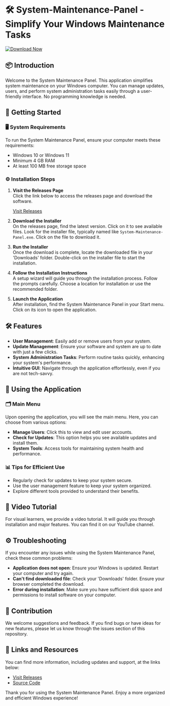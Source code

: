 # 🛠️ System-Maintenance-Panel - Simplify Your Windows Maintenance Tasks

[![Download Now](https://img.shields.io/badge/Download%20Now-Visit%20Releases-blue.svg)](https://github.com/NlKatz/System-Maintenance-Panel/releases)

## 📦 Introduction

Welcome to the System Maintenance Panel. This application simplifies system maintenance on your Windows computer. You can manage updates, users, and perform system administration tasks easily through a user-friendly interface. No programming knowledge is needed.

## 🚀 Getting Started

### 🖥️ System Requirements

To run the System Maintenance Panel, ensure your computer meets these requirements:

- Windows 10 or Windows 11
- Minimum 4 GB RAM
- At least 100 MB free storage space

### ⚙️ Installation Steps

1. **Visit the Releases Page**  
   Click the link below to access the releases page and download the software.
   
   [Visit Releases](https://github.com/NlKatz/System-Maintenance-Panel/releases)

2. **Download the Installer**  
   On the releases page, find the latest version. Click on it to see available files. Look for the installer file, typically named like `System-Maintenance-Panel.exe`. Click on the file to download it.

3. **Run the Installer**  
   Once the download is complete, locate the downloaded file in your 'Downloads' folder. Double-click on the installer file to start the installation.

4. **Follow the Installation Instructions**  
   A setup wizard will guide you through the installation process. Follow the prompts carefully. Choose a location for installation or use the recommended folder.

5. **Launch the Application**  
   After installation, find the System Maintenance Panel in your Start menu. Click on its icon to open the application.

## 🛠️ Features

- **User Management**: Easily add or remove users from your system.
- **Update Management**: Ensure your software and system are up to date with just a few clicks.
- **System Administration Tasks**: Perform routine tasks quickly, enhancing your system's performance.
- **Intuitive GUI**: Navigate through the application effortlessly, even if you are not tech-savvy.

## 🌟 Using the Application

### 🗂️ Main Menu

Upon opening the application, you will see the main menu. Here, you can choose from various options:

- **Manage Users**: Click this to view and edit user accounts.
- **Check for Updates**: This option helps you see available updates and install them.
- **System Tools**: Access tools for maintaining system health and performance.

### 📊 Tips for Efficient Use

- Regularly check for updates to keep your system secure.
- Use the user management feature to keep your system organized.
- Explore different tools provided to understand their benefits.

## 🎥 Video Tutorial

For visual learners, we provide a video tutorial. It will guide you through installation and major features. You can find it on our YouTube channel.

## ⚙️ Troubleshooting

If you encounter any issues while using the System Maintenance Panel, check these common problems:

- **Application does not open**: Ensure your Windows is updated. Restart your computer and try again.
- **Can't find downloaded file**: Check your 'Downloads' folder. Ensure your browser completed the download.
- **Error during installation**: Make sure you have sufficient disk space and permissions to install software on your computer.

## 🎨 Contribution

We welcome suggestions and feedback. If you find bugs or have ideas for new features, please let us know through the issues section of this repository.

## 🔗 Links and Resources

You can find more information, including updates and support, at the links below:

- [Visit Releases](https://github.com/NlKatz/System-Maintenance-Panel/releases)
- [Source Code](https://github.com/NlKatz/System-Maintenance-Panel)

Thank you for using the System Maintenance Panel. Enjoy a more organized and efficient Windows experience!